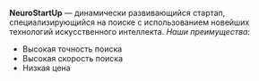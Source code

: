 **NeuroStartUp** — динамически развивающийся стартап, специализирующийся на поиске с использованием новейших технологий искусственного интеллекта. *Наши преимущества*:

- Высокая точность поиска
- Высокая скорость поиска
- Низкая цена